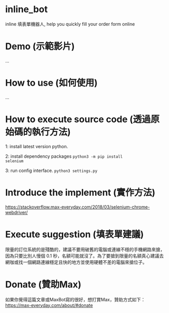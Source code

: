 # inline_bot
inline 填表單機器人, help you quickly fill your order form online

# Demo (示範影片)
...

# How to use (如何使用)
...

# How to execute source code (透過原始碼的執行方法)
1: install latest version python.

2: install dependency packages
<code>python3 -m pip install selenium</code>

3: run config interface.
<code>python3 settings.py</code>


# Introduce the implement (實作方法)
https://stackoverflow.max-everyday.com/2018/03/selenium-chrome-webdriver/

# Execute suggestion (填表單建議)
限量的訂位系統的是殘酷的，建議不要用破舊的電腦或連線不穩的手機網路來搶，因為只要比別人慢個 0.1 秒，名額可能就沒了。為了要搶到限量的名額真心建議去網咖或找一個網路連線穩定且快的地方並使用硬體不差的電腦來搶位子。

# Donate (贊助Max)
如果你覺得這篇文章或MaxBot寫的很好，想打賞Max，贊助方式如下： https://max-everyday.com/about/#donate

